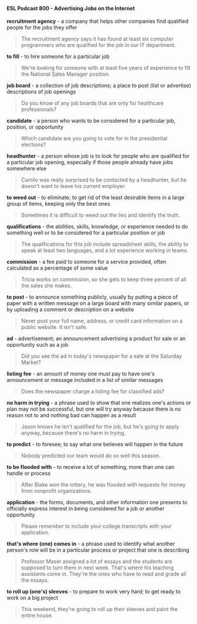 #### ESL Podcast 800 - Advertising Jobs on the Internet

**recruitment agency** - a company that helps other companies find qualified
people for the jobs they offer

> The recruitment agency says it has found at least six computer programmers
who are qualified for the job in our IT department.

**to fill** - to hire someone for a particular job

> We're looking for someone with at least five years of experience to fill the
National Sales Manager position.

**job board** - a collection of job descriptions; a place to post (list or advertise)
descriptions of job openings

> Do you know of any job boards that are only for healthcare professionals?

**candidate** - a person who wants to be considered for a particular job, position,
or opportunity

> Which candidate are you going to vote for in the presidential elections?

**headhunter** - a person whose job is to look for people who are qualified for a
particular job opening, especially if those people already have jobs somewhere
else

> Camilo was really surprised to be contacted by a headhunter, but he doesn't
want to leave his current employer.

**to weed out** - to eliminate; to get rid of the least desirable items in a large group
of items, keeping only the best ones

> Sometimes it is difficult to weed out the lies and identify the truth.

**qualifications** - the abilities, skills, knowledge, or experience needed to do
something well or to be considered for a particular position or job

> The qualifications for this job include spreadsheet skills, the ability to speak at
least two languages, and a lot experience working in teams.

**commission** - a fee paid to someone for a service provided, often calculated as
a percentage of some value

> Tricia works on commission, so she gets to keep three percent of all the sales
she makes.

**to post** - to announce something publicly, usually by putting a piece of paper
with a written message on a large board with many similar papers, or by
uploading a comment or description on a website

> Never post your full name, address, or credit card information on a public
website. It isn't safe.

**ad** - advertisement; an announcement advertising a product for sale or an
opportunity such as a job

> Did you see the ad in today's newspaper for a sale at the Saturday Market?

**listing fee** - an amount of money one must pay to have one's announcement or
message included in a list of similar messages

> Does the newspaper charge a listing fee for classified ads?

**no harm in trying** - a phrase used to show that one realizes one's actions or
plan may not be successful, but one will try anyway because there is no reason
not to and nothing bad can happen as a result

> Jason knows he isn't qualified for the job, but he's going to apply anyway,
because there's no harm in trying.

**to predict** - to foresee; to say what one believes will happen in the future

> Nobody predicted our team would do so well this season.

**to be flooded with** - to receive a lot of something, more than one can handle or
process

> After Blake won the lottery, he was flooded with requests for money from
nonprofit organizations.

**application** - the forms, documents, and other information one presents to
officially express interest in being considered for a job or another opportunity

> Please remember to include your college transcripts with your application.

**that's where (one) comes in** - a phrase used to identify what another person's
role will be in a particular process or project that one is describing

> Professor Maser assigned a lot of essays and the students are supposed to
turn them in next week. That's where his teaching assistants come in. They're
the ones who have to read and grade all the essays.

**to roll up (one's) sleeves** - to prepare to work very hard; to get ready to work
on a big project

> This weekend, they're going to roll up their sleeves and paint the entire house.

